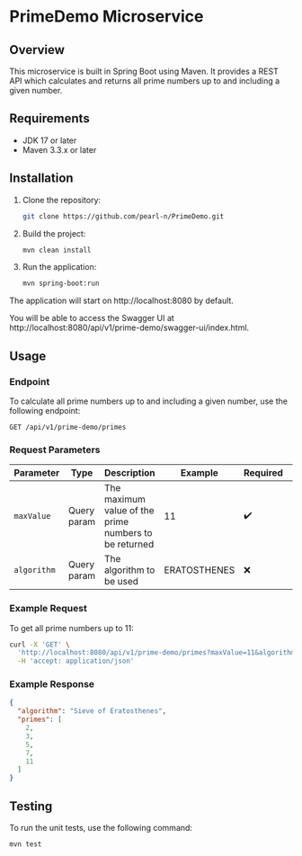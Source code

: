 # PrimeDemo Microservice

## Overview
This microservice is built in Spring Boot using Maven. It provides a REST API which calculates and returns all prime numbers up to and including a given number.

## Requirements

- JDK 17 or later
- Maven 3.3.x or later

## Installation

1. Clone the repository:
    ```bash
    git clone https://github.com/pearl-n/PrimeDemo.git
    ```

2. Build the project:
    ```bash
    mvn clean install
    ```

3. Run the application:
    ```bash
    mvn spring-boot:run
    ```

The application will start on http://localhost:8080 by default.

You will be able to access the Swagger UI at http://localhost:8080/api/v1/prime-demo/swagger-ui/index.html.

## Usage

### Endpoint

To calculate all prime numbers up to and including a given number, use the following endpoint:

    GET /api/v1/prime-demo/primes

### Request Parameters

| Parameter | Type        | Description                                                            | Example      | Required | Default Value   |
|-----------|-------------|------------------------------------------------------------------------|--------------|----------|------------------|
| `maxValue` | Query param | The maximum value of the prime numbers to be returned                 | 11           | ✔️      | N/A              |
| `algorithm` | Query param | The algorithm to be used                                              | ERATOSTHENES | ❌       | ERATOSTHENES     |

### Example Request

To get all prime numbers up to 11:
```bash
curl -X 'GET' \
  'http://localhost:8080/api/v1/prime-demo/primes?maxValue=11&algorithm=ERATOSTHENES' \
  -H 'accept: application/json'
```

### Example Response

```json
{
  "algorithm": "Sieve of Eratosthenes",
  "primes": [
    2,
    3,
    5,
    7,
    11
  ]
}
```

## Testing

To run the unit tests, use the following command:
```bash
mvn test
```
